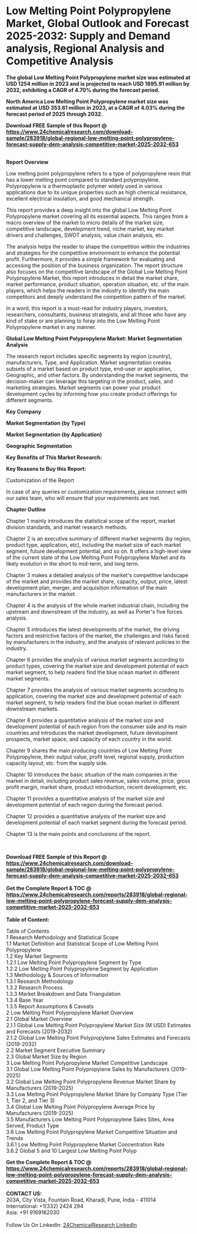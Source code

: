 <h1>Low Melting Point Polypropylene Market, Global Outlook and Forecast 2025-2032: Supply and Demand analysis, Regional Analysis and Competitive Analysis</h1><p><strong>The global Low Melting Point Polypropylene market size was estimated at USD 1254 million in 2023 and is projected to reach USD 1895.91 million by 2032, exhibiting a CAGR of 4.70% during the forecast period.</strong></p><p>
</p><p><strong>North America Low Melting Point Polypropylene market size was estimated at USD 353.61 million in 2023, at a CAGR of 4.03% during the forecast period of 2025 through 2032.</strong></p><div><b>Download FREE Sample of this Report @ 
            <a href="https://www.24chemicalresearch.com/download-sample/283918/global-regional-low-melting-point-polypropylene-forecast-supply-dem-analysis-competitive-market-2025-2032-653">
            https://www.24chemicalresearch.com/download-sample/283918/global-regional-low-melting-point-polypropylene-forecast-supply-dem-analysis-competitive-market-2025-2032-653</a></b></div><br><p>
</p><p><strong>Report Overview</strong></p><p>
</p><p>Low melting point polypropylene refers to a type of polypropylene resin that has a lower melting point compared to standard polypropylene. Polypropylene is a thermoplastic polymer widely used in various applications due to its unique properties such as high chemical resistance, excellent electrical insulation, and good mechanical strength.</p><p>
</p><p>This report provides a deep insight into the global Low Melting Point Polypropylene market covering all its essential aspects. This ranges from a macro overview of the market to micro details of the market size, competitive landscape, development trend, niche market, key market drivers and challenges, SWOT analysis, value chain analysis, etc.</p><p>
</p><p>The analysis helps the reader to shape the competition within the industries and strategies for the competitive environment to enhance the potential profit. Furthermore, it provides a simple framework for evaluating and accessing the position of the business organization. The report structure also focuses on the competitive landscape of the Global Low Melting Point Polypropylene Market, this report introduces in detail the market share, market performance, product situation, operation situation, etc. of the main players, which helps the readers in the industry to identify the main competitors and deeply understand the competition pattern of the market.</p><p>
In a word, this report is a must-read for industry players, investors, researchers, consultants, business strategists, and all those who have any kind of stake or are planning to foray into the Low Melting Point Polypropylene market in any manner.</p><p>
</p><p><strong>Global Low Melting Point Polypropylene Market: Market Segmentation Analysis</strong></p><p>
</p><p>The research report includes specific segments by region (country), manufacturers, Type, and Application. Market segmentation creates subsets of a market based on product type, end-user or application, Geographic, and other factors. By understanding the market segments, the decision-maker can leverage this targeting in the product, sales, and marketing strategies. Market segments can power your product development cycles by informing how you create product offerings for different segments.</p><p>
</p><p><strong>Key Company</strong></p><p>
</p><p>
</p><p><strong>Market Segmentation (by Type)</strong></p><p>
</p><p>
</p><p><strong>Market Segmentation (by Application)</strong></p><p>
</p><p>
</p><p><strong>Geographic Segmentation</strong></p><p>
</p><p>
</p><p><strong>Key Benefits of This Market Research:</strong></p><p>
</p><p>
</p><p><strong>Key Reasons to Buy this Report:</strong></p><p>
</p><p>
</p><p>Customization of the Report</p><p>
In case of any queries or customization requirements, please connect with our sales team, who will ensure that your requirements are met.</p><p>
</p><p><strong>Chapter Outline</strong></p><p>
</p><p>Chapter 1 mainly introduces the statistical scope of the report, market division standards, and market research methods.</p><p>
Chapter 2 is an executive summary of different market segments (by region, product type, application, etc), including the market size of each market segment, future development potential, and so on. It offers a high-level view of the current state of the Low Melting Point Polypropylene Market and its likely evolution in the short to mid-term, and long term.</p><p>
Chapter 3 makes a detailed analysis of the market's competitive landscape of the market and provides the market share, capacity, output, price, latest development plan, merger, and acquisition information of the main manufacturers in the market.</p><p>
Chapter 4 is the analysis of the whole market industrial chain, including the upstream and downstream of the industry, as well as Porter's five forces analysis.</p><p>
Chapter 5 introduces the latest developments of the market, the driving factors and restrictive factors of the market, the challenges and risks faced by manufacturers in the industry, and the analysis of relevant policies in the industry.</p><p>
Chapter 6 provides the analysis of various market segments according to product types, covering the market size and development potential of each market segment, to help readers find the blue ocean market in different market segments.</p><p>
Chapter 7 provides the analysis of various market segments according to application, covering the market size and development potential of each market segment, to help readers find the blue ocean market in different downstream markets.</p><p>
Chapter 8 provides a quantitative analysis of the market size and development potential of each region from the consumer side and its main countries and introduces the market development, future development prospects, market space, and capacity of each country in the world.</p><p>
Chapter 9 shares the main producing countries of Low Melting Point Polypropylene, their output value, profit level, regional supply, production capacity layout, etc. from the supply side.</p><p>
Chapter 10 introduces the basic situation of the main companies in the market in detail, including product sales revenue, sales volume, price, gross profit margin, market share, product introduction, recent development, etc.</p><p>
Chapter 11 provides a quantitative analysis of the market size and development potential of each region during the forecast period.</p><p>
Chapter 12 provides a quantitative analysis of the market size and development potential of each market segment during the forecast period.</p><p>
Chapter 13 is the main points and conclusions of the report.</p><p>
 </p><div><b>Download FREE Sample of this Report @ 
            <a href="https://www.24chemicalresearch.com/download-sample/283918/global-regional-low-melting-point-polypropylene-forecast-supply-dem-analysis-competitive-market-2025-2032-653">
            https://www.24chemicalresearch.com/download-sample/283918/global-regional-low-melting-point-polypropylene-forecast-supply-dem-analysis-competitive-market-2025-2032-653</a></b></div><br><div><b>Get the Complete Report & TOC @ 
            <a href="https://www.24chemicalresearch.com/reports/283918/global-regional-low-melting-point-polypropylene-forecast-supply-dem-analysis-competitive-market-2025-2032-653">
            https://www.24chemicalresearch.com/reports/283918/global-regional-low-melting-point-polypropylene-forecast-supply-dem-analysis-competitive-market-2025-2032-653</a></b></div><br>
            <b>Table of Content:</b><p>Table of Contents<br />
1 Research Methodology and Statistical Scope<br />
1.1 Market Definition and Statistical Scope of Low Melting Point Polypropylene<br />
1.2 Key Market Segments<br />
1.2.1 Low Melting Point Polypropylene Segment by Type<br />
1.2.2 Low Melting Point Polypropylene Segment by Application<br />
1.3 Methodology & Sources of Information<br />
1.3.1 Research Methodology<br />
1.3.2 Research Process<br />
1.3.3 Market Breakdown and Data Triangulation<br />
1.3.4 Base Year<br />
1.3.5 Report Assumptions & Caveats<br />
2 Low Melting Point Polypropylene Market Overview<br />
2.1 Global Market Overview<br />
2.1.1 Global Low Melting Point Polypropylene Market Size (M USD) Estimates and Forecasts (2019-2032)<br />
2.1.2 Global Low Melting Point Polypropylene Sales Estimates and Forecasts (2019-2032)<br />
2.2 Market Segment Executive Summary<br />
2.3 Global Market Size by Region<br />
3 Low Melting Point Polypropylene Market Competitive Landscape<br />
3.1 Global Low Melting Point Polypropylene Sales by Manufacturers (2019-2025)<br />
3.2 Global Low Melting Point Polypropylene Revenue Market Share by Manufacturers (2019-2025)<br />
3.3 Low Melting Point Polypropylene Market Share by Company Type (Tier 1, Tier 2, and Tier 3)<br />
3.4 Global Low Melting Point Polypropylene Average Price by Manufacturers (2019-2025)<br />
3.5 Manufacturers Low Melting Point Polypropylene Sales Sites, Area Served, Product Type<br />
3.6 Low Melting Point Polypropylene Market Competitive Situation and Trends<br />
3.6.1 Low Melting Point Polypropylene Market Concentration Rate<br />
3.6.2 Global 5 and 10 Largest Low Melting Point Polyp</p><div><b>Get the Complete Report & TOC @ 
            <a href="https://www.24chemicalresearch.com/reports/283918/global-regional-low-melting-point-polypropylene-forecast-supply-dem-analysis-competitive-market-2025-2032-653">
            https://www.24chemicalresearch.com/reports/283918/global-regional-low-melting-point-polypropylene-forecast-supply-dem-analysis-competitive-market-2025-2032-653</a></b></div><br><b>CONTACT US:</b><br>
            203A, City Vista, Fountain Road, Kharadi, Pune, India - 411014<br>
            International: +1(332) 2424 294<br>
            Asia: +91 9169162030 <br><br>
            Follow Us On LinkedIn: <a href="https://www.linkedin.com/company/24chemicalresearch/">24ChemicalResearch LinkedIn</a>